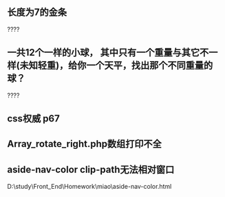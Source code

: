 ## 长度为7的金条
????
## 一共12个一样的小球， 其中只有一个重量与其它不一样(未知轻重)，给你一个天平，找出那个不同重量的球？
????

## css权威 p67

## Array_rotate_right.php数组打印不全

## aside-nav-color clip-path无法相对窗口 
D:\study\Front_End\Homework\miao\aside-nav-color.html